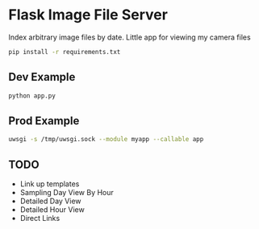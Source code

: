 # Flask Image File Server

Index arbitrary image files by date. Little app for viewing my camera files

```sh
pip install -r requirements.txt
```

## Dev Example

```sh
python app.py
```

## Prod Example

```sh
uwsgi -s /tmp/uwsgi.sock --module myapp --callable app
```

## TODO

- Link up templates
- Sampling Day View By Hour
- Detailed Day View
- Detailed Hour View
- Direct Links
